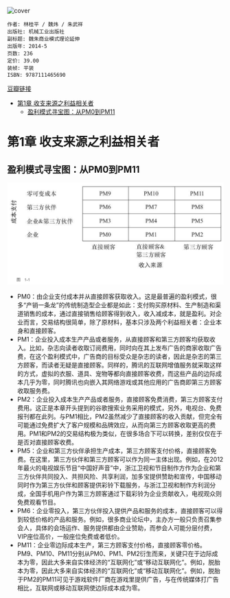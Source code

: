 ![cover](https://img3.doubanio.com/view/subject/s/public/s27291283.jpg)

    作者: 林桂平 / 魏炜 / 朱武祥
    出版社: 机械工业出版社
    副标题: 魏朱商业模式理论延伸
    出版年: 2014-5
    页数: 236
    定价: 39.00
    装帧: 平装
    ISBN: 9787111465690

[豆瓣链接](https://book.douban.com/subject/25894780/)

- [第1章 收支来源之利益相关者](#第1章-收支来源之利益相关者)
  - [盈利模式寻宝图：从PM0到PM11](#盈利模式寻宝图从pm0到pm11)

# 第1章 收支来源之利益相关者
## 盈利模式寻宝图：从PM0到PM11
![](ProfitModel1.png)

- PM0：由企业支付成本并从直接顾客获取收入。这是最普遍的盈利模式，很多“产销一条龙”的传统制造型企业都是如此：支付购买原材料、生产制造和渠道销售的成本，通过直接销售给顾客得到收入，收入减成本，就是盈利。对企业而言，交易结构很简单，除了原材料，基本只涉及两个利益相关者：企业本身和直接顾客。
- PM1：企业投入成本生产产品或者服务，从直接顾客和第三方顾客均获取收入。比如，杂志向读者收取订阅费用，同时向在其上发布广告的商家收取广告费，在这个盈利模式中，广告商的目标受众是杂志的读者，因此是杂志的第三方顾客，而读者无疑是直接顾客。同样的，腾讯的互联网增值服务就采取这样的方式，虚拟的衣服、道具、宠物等都向直接顾客收费，而这些产品的边际成本几乎为零，同时腾讯也向嵌入其网络游戏或其他应用的广告商即第三方顾客收取服务费。
- PM2：企业投入成本生产产品或者服务，直接顾客免费消费，第三方顾客支付费用。这正是本章开头提到的谷歌搜索业务采用的模式，另外，电视台、免费报刊都在此列。与PM1相比，PM2虽然减少了直接顾客的收入贡献，但完全有可能通过免费扩大了客户规模和品牌效应，从而向第三方顾客收取更高的费用。PM1和PM2的交易结构极为类似，在很多场合下可以转换，差别仅仅在于是否对直接顾客收费。
- PM5：企业和第三方伙伴承担生产成本，第三方顾客支付价格，直接顾客免费。在这里，第三方伙伴和第三方顾客可以作为同一主体出现。例如，在2012年最火的电视娱乐节目“中国好声音”中，浙江卫视和节目制作方作为企业和第三方伙伴共同投入、共担风险、共享利润，加多宝提供赞助和宣传，中国移动同时作为第三方伙伴和顾客提供彩铃下载服务，与浙江卫视和制作方利润分成，全国手机用户作为第三方顾客通过下载彩铃为企业贡献收入，电视观众则免费观看节目。
- PM6：企业零投入，第三方伙伴投入提供产品和服务的成本，直接顾客可以得到较低价格的产品和服务。例如，很多商业论坛中，主办方一般只负责召集参会人，具体的会场运作、服务提供都由企业赞助，而参会人可能分层付费，VIP座位高价，一般座位免费或者低价。
- PM11：企业零边际成本生产，第三方顾客支付价格，直接顾客零价格。PM9、PM10、PM11分别从PM0、PM1、PM2衍生而来，关键只在于边际成本为零，因此大多来自实体经济的“互联网化”或“移动互联网化”。例如，脱胎本为零，因此大多来自实体经济的“互联网化”或“移动互联网化”。例如，脱胎于PM2的PM11可见于游戏软件厂商在游戏里提供广告，与在传统媒体打广告相比，互联网或移动互联网使边际成本成为零。









